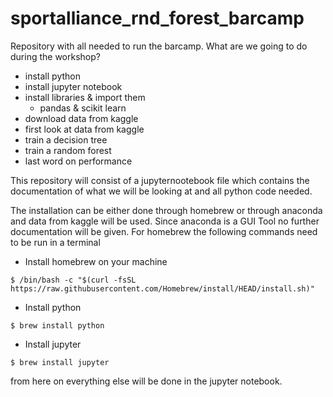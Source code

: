 # sportalliance_rnd_forest_barcamp
Repository with all needed to run the barcamp.
What are we going to do during the workshop?

- install python 
- install jupyter notebook
- install libraries & import them
  - pandas & scikit learn
- download data from kaggle
- first look at data from kaggle 
- train a decision tree 
- train a random forest 
- last word on performance

This repository will consist of a jupyternootebook file which contains the documentation of what
we will be looking at and all python code needed. 

The installation can be either done through homebrew or through anaconda and data from kaggle will be used. 
Since anaconda is a GUI Tool no further documentation will be given. For homebrew the following commands need to be run 
in a terminal

- Install homebrew on your machine
```console
$ /bin/bash -c "$(curl -fsSL https://raw.githubusercontent.com/Homebrew/install/HEAD/install.sh)"
```

- Install python 
```console
$ brew install python
```

- Install jupyter
```console 
$ brew install jupyter
```

from here on everything else will be done in the jupyter notebook.

